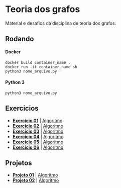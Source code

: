 # Teoria dos grafos

Material e desafios da disciplina de teoria dos grafos.

## Rodando

#### Docker

```
docker build container_name .
docker run -it container_name sh
python3 nome_arquivo.py
```

#### Python 3

```
python3 nome_arquivo.py
```

## Exercicios

- **[Exercicio 01](./texts/exercicio01.md)**  | [Algoritmo](./algoritmos/exercicio01.py)
- **[Exercicio 02](./texts/exercicio02.md)**  | [Algoritmo](./algoritmos/exercicio02.py)
- **[Exercicio 03](./texts/exercicio03.md)**  | [Algoritmo](./algoritmos/exercicio03.py)
- **[Exercicio 04]()**                        | [Algoritmo](./algoritmos/exercicio04.py)
- **[Exercicio 05](./texts/exercicio05.md)**  | [Algoritmo](./algoritmos/exercicio05.py)
- **[Exercicio 06]()**                        | [Algoritmo](./algoritmos/exercicio06.py)

## Projetos

- **[Projeto 01](./projeto01/README.md)**       | [Algoritmo](./projeto01/projeto01.py)
- **[Projeto 02](./projeto02/README.md)**       | [Algoritmo](./projeto02/main.py)